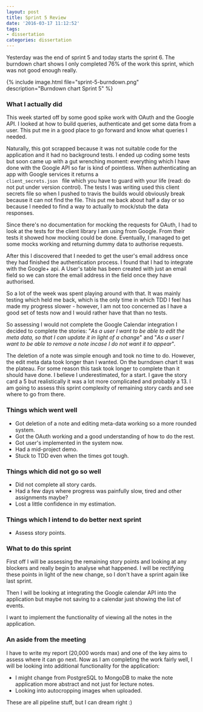 ```yaml
---
layout: post
title: Sprint 5 Review
date: '2016-03-17 11:12:52'
tags:
- dissertation
categories: dissertation
---
```


Yesterday was the end of sprint 5 and today starts the sprint 6. The burndown chart shows I only completed 76% of the work this sprint, which was not good enough really.

{% include image.html file="sprint-5-burndown.png" description="Burndown chart Sprint 5" %}

### What I actually did
This week started off by some good spike work with OAuth and the Google API. I looked at how to build queries, authenticate and get some data from a user. This put me in a good place to go forward and know what queries I needed. 

Naturally, this got scrapped because it was not suitable code for the application and it had no background tests. I ended up coding some tests but soon came up with a gut wrenching moment: everything which I have done with the Google API so far is kind of pointless. When authenticating an app with Google services it returns a <code> client_secrets.json </code> file which you have to guard with your life (read: do not put under version control). The tests I was writing used this client secrets file so when I pushed to travis the builds would obviously break because it can not find the file. This put me back about half a day or so because I needed to find a way to actually to mock/stub the data responses. 

Since there's no documentation for mocking the requests for OAuth, I had to look at the tests for the client library I am using from Google. From their tests it showed how mocking could be done. Eventually, I managed to get some mocks working and returning dummy data to authorise requests. 

After this I discovered that I needed to get the user's email address once they had finished the authentication process. I found that I had to integrate with the Google+ api. A User's table has been created with just an email field so we can store the email address in the field once they have authorised. 

So a lot of the week was spent playing around with that. It was mainly testing which held me back, which is the only time in which TDD I feel has made my progress slower - however, I am not too concerned as I have a good set of tests now and I would rather have that than no tests. 

So assessing I would not complete the Google Calendar integration I decided to complete the stories: "*As a user I want to be able to edit the meta data, so that I can update it in light of a change*" and "*As a user I want to be able to remove a note incase I do not want it to appear*". 

The deletion of a note was simple enough and took no time to do. However,  the edit meta data took longer than I wanted. On the burndown chart it was the plateau. For some reason this task took longer to complete than it should have done. I believe I underestimated, for a start. I gave the story card a 5 but realistically it was a lot more complicated and probably a 13. I am going to assess this sprint complexity of remaining story cards and see where to go from there.

### Things which went well 
* Got deletion of a note and editing meta-data working so a more rounded system. 
* Got the OAuth working and a good understanding of how to do the rest. 
* Got user's implemented in the system now. 
* Had a mid-project demo. 
* Stuck to TDD even when the times got tough. 

### Things which did not go so well 
* Did not complete all story cards. 
* Had a few days where progress was painfully slow, tired and other assignments maybe?
* Lost a little confidence in my estimation.

### Things which I intend to do better next sprint
* Assess story points. 

### What to do this sprint
First off I will be assessing the remaining story points and looking at any blockers and really begin to analyse what happened. I will be rectifying these points in light of the new change, so I don't have a sprint again like last sprint. 

Then I will be looking at integrating the Google calendar API into the application but maybe not saving to a calendar just showing the list of events. 

I want to implement the functionality of viewing all the notes in the application. 

### An aside from the meeting
I have to write my report (20,000 words max) and one of the key aims to assess where it can go next. Now as I am completing the work fairly well, I will be looking into additional functionality for the application: 

* I might change from PostgreSQL to MongoDB to make the note application more abstract and not just for lecture notes. 
* Looking into autocropping images when uploaded. 

These are all pipeline stuff, but I can dream right :) 